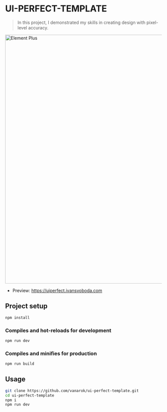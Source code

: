 # UI-PERFECT-TEMPLATE

> In this project, I demonstrated my skills in creating design with pixel-level accuracy.
<img width="800" alt="Element Plus" src="https://user-images.githubusercontent.com/10731096/97282764-0726eb80-187a-11eb-9658-6dc98ccb8f8d.png">

- Preview: <https://uiperfect.ivansvoboda.com>

## Project setup

```bash
npm install
```

### Compiles and hot-reloads for development

```bash
npm run dev
```

### Compiles and minifies for production

```bash
npm run build
```

## Usage

```bash
git clone https://github.com/vanarok/ui-perfect-template.git
cd ui-perfect-template
npm i
npm run dev
```

